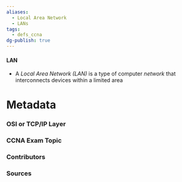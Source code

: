 ```yaml
---
aliases:
  - Local Area Network
  - LANs
tags:
  - defs_ccna
dg-publish: true
---
```

#### LAN
- A *Local Area Network (LAN)* is a type of computer *network* that interconnects devices within a limited area







# Metadata
### OSI or TCP/IP Layer

### CCNA Exam Topic

### Contributors

### Sources

